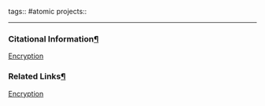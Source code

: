 tags:: #atomic projects::[](https://natmeng.github.io/memx2/atomic/Encryption/)



---

### Citational Information[¶](https://natmeng.github.io/memx2/sources/Encryption/#citational-information "Permanent link")

[Encryption](https://natmeng.github.io/memx2/sources/Encryption/) 

### Related Links[¶](https://natmeng.github.io/memx2/atomic/Enigma/#related-links "Permanent link")

[Encryption](https://natmeng.github.io/memx2/sources/Encryption/) 